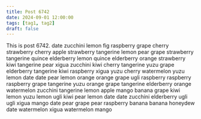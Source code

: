 ```yaml
---
title: Post 6742
date: 2024-09-01 12:00:00
tags: [tag1, tag2]
draft: false
---
```

This is post 6742.
date
zucchini
lemon
fig
raspberry
grape
cherry
strawberry
cherry
apple
strawberry
tangerine
lemon
pear
grape
strawberry
tangerine
quince
elderberry
lemon
quince
elderberry
orange
strawberry
kiwi
tangerine
pear
xigua
zucchini
kiwi
cherry
tangerine
yuzu
grape
elderberry
tangerine
kiwi
raspberry
xigua
yuzu
cherry
watermelon
yuzu
lemon
date
date
pear
lemon
orange
orange
grape
ugli
raspberry
raspberry
raspberry
grape
tangerine
yuzu
orange
grape
tangerine
elderberry
orange
watermelon
zucchini
tangerine
lemon
apple
mango
banana
grape
kiwi
lemon
yuzu
lemon
ugli
kiwi
pear
lemon
date
date
zucchini
elderberry
ugli
ugli
xigua
mango
date
pear
grape
pear
raspberry
banana
banana
honeydew
date
watermelon
xigua
watermelon
mango
